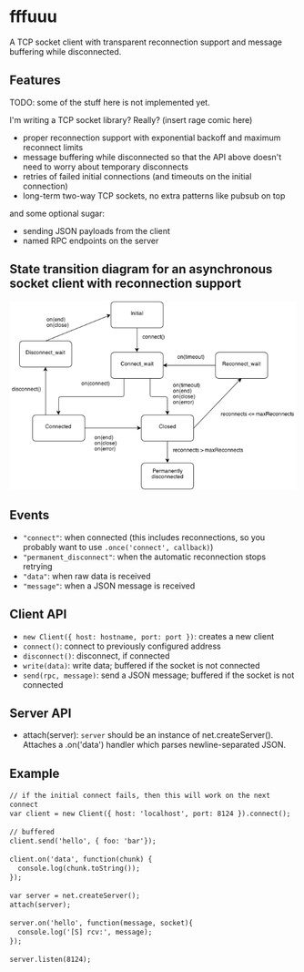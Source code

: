 # fffuuu

A TCP socket client with transparent reconnection support and message buffering while disconnected.

## Features

TODO: some of the stuff here is not implemented yet.

I'm writing a TCP socket library? Really? (insert rage comic here)

- proper reconnection support with exponential backoff and maximum reconnect limits
- message buffering while disconnected so that the API above doesn't need to worry about temporary disconnects
- retries of failed initial connections (and timeouts on the initial connection)
- long-term two-way TCP sockets, no extra patterns like pubsub on top

and some optional sugar:

- sending JSON payloads from the client
- named RPC endpoints on the server

## State transition diagram for an asynchronous socket client with reconnection support

![diagram](https://github.com/mixu/fffuuu/raw/master/misc/statediagram.png)

## Events

- `"connect"`: when connected (this includes reconnections, so you probably want to use `.once('connect', callback)`)
- `"permanent_disconnect"`: when the automatic reconnection stops retrying
- `"data"`: when raw data is received
- `"message"`: when a JSON message is received

## Client API

- `new Client({ host: hostname, port: port })`: creates a new client
- `connect()`: connect to previously configured address
- `disconnect()`: disconnect, if connected
- `write(data)`: write data; buffered if the socket is not connected
- `send(rpc, message)`: send a JSON message; buffered if the socket is not connected

## Server API

- attach(server): `server` should be an instance of net.createServer(). Attaches a .on('data') handler which parses newline-separated JSON.

## Example

    // if the initial connect fails, then this will work on the next connect
    var client = new Client({ host: 'localhost', port: 8124 }).connect();

    // buffered
    client.send('hello', { foo: 'bar'});

    client.on('data', function(chunk) {
      console.log(chunk.toString());
    });

    var server = net.createServer();
    attach(server);

    server.on('hello', function(message, socket){
      console.log('[S] rcv:', message);
    });

    server.listen(8124);
